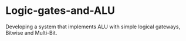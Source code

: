 # Logic-gates-and-ALU
Developing a system that implements ALU with simple logical gateways, Bitwise and Multi-Bit.
